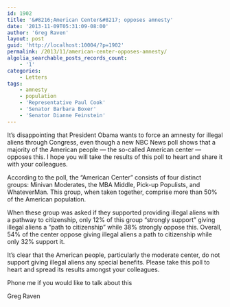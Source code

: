 ```yaml
---
id: 1902
title: '&#8216;American Center&#8217; opposes amnesty'
date: '2013-11-09T05:31:09-08:00'
author: 'Greg Raven'
layout: post
guid: 'http://localhost:10004/?p=1902'
permalink: /2013/11/american-center-opposes-amnesty/
algolia_searchable_posts_records_count:
    - '1'
categories:
    - Letters
tags:
    - amnesty
    - population
    - 'Representative Paul Cook'
    - 'Senator Barbara Boxer'
    - 'Senator Dianne Feinstein'
---
```


It’s disappointing that President Obama wants to force an amnesty for illegal aliens through Congress, even though a new NBC News poll shows that a majority of the American people — the so-called American center — opposes this. I hope you will take the results of this poll to heart and share it with your colleagues.  
  
According to the poll, the “American Center” consists of four distinct groups: Minivan Moderates, the MBA Middle, Pick-up Populists, and WhateverMan. This group, when taken together, comprise more than 50% of the American population.

When these group was asked if they supported providing illegal aliens with a pathway to citizenship, only 12% of this group “strongly support” giving illegal aliens a “path to citizenship” while 38% strongly oppose this. Overall, 54% of the center oppose giving illegal aliens a path to citizenship while only 32% support it.

It’s clear that the American people, particularly the moderate center, do not support giving illegal aliens any special benefits. Please take this poll to heart and spread its results amongst your colleagues.

Phone me if you would like to talk about this

Greg Raven